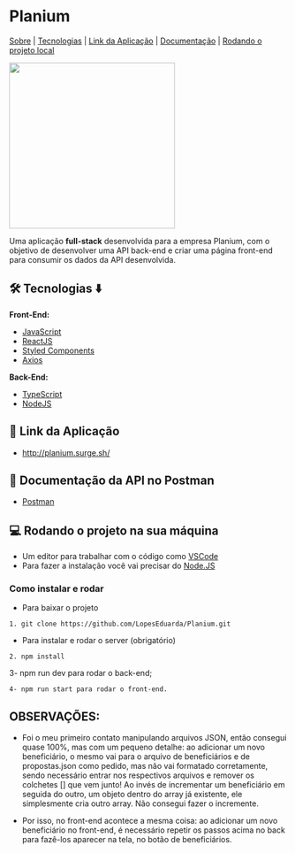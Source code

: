 # Planium

<a href="#sobre">Sobre</a> |
<a href="#tecnologias">Tecnologias</a> |
<a href="#linkApp">Link da Aplicação</a> |
<a href="#documentação">Documentação</a> |
<a href="#local">Rodando o projeto local</a> 
</p>

<img width="300xp" src="https://gust-production.s3.amazonaws.com/uploads/startup/panoramic_image/985889/office.jpg"/>

Uma aplicação **full-stack** desenvolvida para a empresa Planium, com o objetivo de desenvolver uma API back-end e criar uma página front-end para consumir os dados da API desenvolvida.

<h2 id="tecnologias">🛠 Tecnologias ⬇️</h2>
<b> Front-End: </b>

- [JavaScript](https://www.javascript.com/)
- [ReactJS](https://pt-br.reactjs.org/)
- [Styled Components](https://styled-components.com/)
- [Axios](https://axios-http.com/ptbr/docs/intro)

<b> Back-End: </b>

- [TypeScript](https://www.typescriptlang.org/)
- [NodeJS](https://nodejs.org/en/docs/)


<h2 id="linkApp">🔗 Link da Aplicação</h2>

- http://planium.surge.sh/


<h2 id="documentação">📃 Documentação da API no Postman</h2>

- [Postman](https://documenter.getpostman.com/view/20352466/2s847CvE7A)


<h2 id="local"> 💻 Rodando o projeto na sua máquina</h2>

- Um editor para trabalhar com o código como [VSCode](https://code.visualstudio.com/)
- Para fazer a instalação você vai precisar do [Node.JS](https://nodejs.org/en/download/)

### Como instalar e rodar
* Para baixar o projeto
```
1. git clone https://github.com/LopesEduarda/Planium.git
```
* Para instalar e rodar o server (obrigatório)
```
2. npm install
```
3- npm run dev para rodar o back-end;
```
4- npm run start para rodar o front-end.
```

## OBSERVAÇÕES: 

- Foi o meu primeiro contato manipulando arquivos JSON, então consegui quase 100%, mas com um pequeno detalhe: ao adicionar um novo beneficiário, o mesmo vai para o arquivo de 
beneficiários e de propostas.json como pedido, mas não vai formatado corretamente, sendo necessário entrar nos respectivos arquivos e remover os colchetes [] que vem junto! 
Ao invés de incrementar um beneficiário em seguida do outro, um objeto dentro do array já existente, ele simplesmente cria outro array. Não consegui fazer o incremente.

- Por isso, no front-end acontece a mesma coisa: ao adicionar um novo beneficiário no front-end, é necessário repetir os passos acima no back para fazê-los aparecer na tela, no botão de beneficiários.





